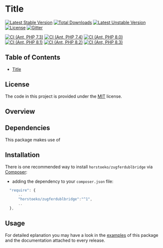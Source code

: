 # Title

[![Latest Stable Version](https://poser.pugx.org/horstoeko/zugferdublbridge/v/stable.png)](https://packagist.org/packages/horstoeko/zugferdublbridge) [![Total Downloads](https://poser.pugx.org/horstoeko/zugferdublbridge/downloads.png)](https://packagist.org/packages/horstoeko/zugferdublbridge) [![Latest Unstable Version](https://poser.pugx.org/horstoeko/zugferdublbridge/v/unstable.png)](https://packagist.org/packages/horstoeko/zugferdublbridge) [![License](https://poser.pugx.org/horstoeko/zugferdublbridge/license.png)](https://packagist.org/packages/horstoeko/zugferdublbridge) [![Gitter](https://badges.gitter.im/Join%20Chat.svg)](https://gitter.im/horstoeko/zugferdublbridge)

[![CI (Ant, PHP 7.3)](https://github.com/horstoeko/zugferdublbridge/actions/workflows/build.php73.ant.yml/badge.svg)](https://github.com/horstoeko/zugferdublbridge/actions/workflows/build.php73.ant.yml)
[![CI (Ant, PHP 7.4)](https://github.com/horstoeko/zugferdublbridge/actions/workflows/build.php74.ant.yml/badge.svg)](https://github.com/horstoeko/zugferdublbridge/actions/workflows/build.php74.ant.yml)
[![CI (Ant, PHP 8.0)](https://github.com/horstoeko/zugferdublbridge/actions/workflows/build.php80.ant.yml/badge.svg)](https://github.com/horstoeko/zugferdublbridge/actions/workflows/build.php80.ant.yml)
[![CI (Ant, PHP 8.1)](https://github.com/horstoeko/zugferdublbridge/actions/workflows/build.php81.ant.yml/badge.svg)](https://github.com/horstoeko/zugferdublbridge/actions/workflows/build.php81.ant.yml)
[![CI (Ant, PHP 8.2)](https://github.com/horstoeko/zugferdublbridge/actions/workflows/build.php82.ant.yml/badge.svg)](https://github.com/horstoeko/zugferdublbridge/actions/workflows/build.php82.ant.yml)
[![CI (Ant, PHP 8.3)](https://github.com/horstoeko/zugferdublbridge/actions/workflows/build.php83.ant.yml/badge.svg)](https://github.com/horstoeko/zugferdublbridge/actions/workflows/build.php83.ant.yml)

## Table of Contents

- [Title](#title)

## License

The code in this project is provided under the [MIT](https://opensource.org/licenses/MIT) license.

## Overview

## Dependencies

This package makes use of

## Installation

There is one recommended way to install `horstoeko/zugferdublbridge` via [Composer](https://getcomposer.org/):

* adding the dependency to your ``composer.json`` file:

```js
  "require": {
      ..
      "horstoeko/zugferdublbridge":"^1",
      ..
  },
```

## Usage

For detailed eplanation you may have a look in the [examples](https://github.com/horstoeko/zugferdublbridge/tree/master/examples) of this package and the documentation attached to every release.
